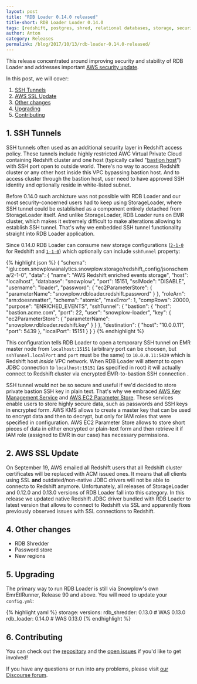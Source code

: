 ```yaml
---
layout: post
title: "RDB Loader 0.14.0 released"
title-short: RDB Loader Loader 0.14.0
tags: [redshift, postgres, shred, relational databases, storage, security]
author: Anton
category: Releases
permalink: /blog/2017/10/13/rdb-loader-0.14.0-released/
---
```


This release concentrated around improving security and stability of RDB Loader and addresses important [AWS security update][aws-ssl-update].

<!--more-->

In this post, we will cover:

1. [SSH Tunnels](/blog/2017/10/13/rdb-loader-0.14.0-released/#ssh-tunnel)
4. [AWS SSL Update](/blog/2017/10/13/rdb-loader-0.14.0-released/#ssl-update)
5. [Other changes](/blog/2017/10/13/rdb-loader-0.14.0-released/#other)
5. [Upgrading](/blog/2017/10/13/rdb-loader-0.14.0-released/#ssh-tunnel)
6. [Contributing](/blog/2017/10/13/rdb-loader-0.14.0-released/#ssh-tunnel)

<h2 id="ssh-tunnel">1. SSH Tunnels</h2>

SSH tunnels often used as an additional security layer in Redshift access policy.
These tunnels include highly restricted AWC Virtual Private Cloud containing Redshift cluster and one host (typically called "[bastion host][bastion-article]") with SSH port open to outside world.
There's no way to access Redshift cluster or any other host inside this VPC bypassing bastion host. And to access cluster through the bastion host, user need to have approved SSH identity and optionally reside in white-listed subnet.

Before 0.14.0 such archicture was not possible with RDB Loader and our most security-concerned users had to keep using StorageLoader, where SSH tunnel could be established as a component entirely detached from StorageLoader itself.
And unlike StorageLoader, RDB Loader runs on EMR cluster, which makes it extremely difficult to make alterations allowing to establish SSH tunnel.
That's why we embedded SSH tunnel functionality straight into RDB Loader application.

Since 0.14.0 RDB Loader can consume new storage configurations ([`2-1-0`][new-redshift-config] for Redshift and [`1-1-0`][new-postgres-config]) which optionally can include `sshTunnel` property:

{% highlight json %}
{
    "schema": "iglu:com.snowplowanalytics.snowplow.storage/redshift_config/jsonschema/2-1-0",
    "data": {
        "name": "AWS Redshift enriched events storage",
        "host": "localhost",
        "database": "snowplow",
        "port": 15151,
        "sslMode": "DISABLE",
        "username": "loader",
        "password": {
            "ec2ParameterStore": {
                "parameterName": "snowplow.rdbloader.redshift.password"
            }
        },
        "roleArn": "arn:doesnmatter",
        "schema": "atomic",
        "maxError": 1,
        "compRows": 20000,
        "purpose": "ENRICHED_EVENTS",
        "sshTunnel": {
            "bastion": {
                "host": "bastion.acme.com",
                "port": 22,
                "user": "snowplow-loader",
                "key": {
                     "ec2ParameterStore": {
                         "parameterName": "snowplow.rdbloader.redshift.key"
                     }
                }
            },
            "destination": {
                "host": "10.0.0.11",
                "port": 5439
            },
            "localPort": 15151
        }
    }
}
{% endhighlight %}

This configuration tells RDB Loader to open a temporary SSH tunnel on EMR master node from `localhost:15151` (arbitrary port can be choosen, but `sshTunnel.localPort` and `port` must be the same) to `10.0.0.11:5439` which is Redshift host *inside* VPC network.
When RDB Loader will attempt to open JDBC connection to `localhost:15151` (as specified in root) it will actually connect to Redshift cluster via encrypted EMR-to-bastion SSH connection .

SSH tunnel would not be so secure and useful if we'd decided to store private bastion SSH key in plain text.
That's why we embraced [AWS Key Management Service][aws-kms] and [AWS EC2 Parameter Store][aws-parameter-store].
These services enable users to store highly secure data, such as passwords and SSH keys in encrypted form.
AWS KMS allows to create a master key that can be used to encrypt data and then to decrypt, but only for IAM roles that were specified in configuration.
AWS EC2 Parameter Store allows to store short pieces of data in either encrypted or plain-text form and then retrieve it if IAM role (assigned to EMR in our case) has necessary permissions.


<h2 id="ssl-update">2. AWS SSL Update</h2>

On September 19, AWS emailed all Redshift users that all Redshift cluster certificates will be replaced with ACM issued ones.
It means that all clients using SSL **and** outdated/non-native JDBC drivers will not be able to connecto to Redshift anymore.
Unfortunately, all releases of StorageLoader and 0.12.0 and 0.13.0 versions of RDB Loader fall into this category.
In this release we updated native Redshift JDBC driver bundled with RDB Loader to latest version that allows to connect to Redshift via SSL and apparently fixes previously observed issues with SSL connections to Redshift.


<h2 id="other">4. Other changes</h2>

* RDB Shredder
* Password store
* New regions

<h2 id="upgrading">5. Upgrading</h2>

The primary way to run RDB Loader is still via Snowplow's own EmrEtlRunner, Release 90 and above. You will need to update your `config.yml`:

{% highlight yaml %}
storage:
  versions:
    rdb_shredder: 0.13.0      # WAS 0.13.0
    rdb_loader: 0.14.0        # WAS 0.13.0
{% endhighlight %}

<h2 id="contributing">6. Contributing</h2>

You can check out the [repository][repo] and the [open issues](https://github.com/snowplow/snowplow-rdb-loader/issues?utf8=✓&q=is%3Aissue%20is%3Aopen%20) if you'd like to get involved!

If you have any questions or run into any problems, please visit [our Discourse forum][discourse].

[repo]: https://github.com/snowplow/snowplow-rdb-loader
[release-0130]: https://github.com/snowplow/snowplow-rdb-loader/releases/tag/0.14.0

[discourse]: http://discourse.snowplowanalytics.com/

[aws-ssl-update]: https://docs.aws.amazon.com/redshift/latest/mgmt/connecting-transitioning-to-acm-certs.html
[bastion-article]: https://en.wikipedia.org/wiki/Bastion_host

[new-postgres-config]: https://github.com/snowplow/iglu-central/tree/master/schemas/com.snowplowanalytics.snowplow.storage/postgresql_config/jsonschema/1-1-0
[new-redshift-config]: https://github.com/snowplow/iglu-central/tree/master/schemas/com.snowplowanalytics.snowplow.storage/redshift_config/jsonschema/2-1-0

[aws-kms]: https://aws.amazon.com/kms/
[aws-parameter-store]: https://aws.amazon.com/ec2/systems-manager/parameter-store/
